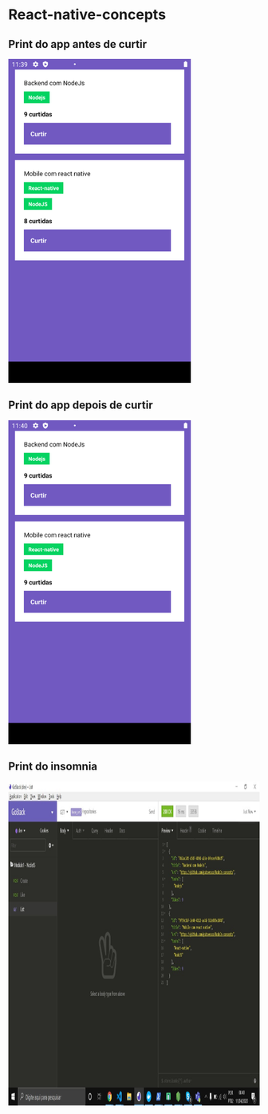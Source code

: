 # React-native-concepts

## Print do app antes de curtir
<img src="print1.png" height="650" />

## Print do app depois de curtir
<img src="print2.png" height="650" />

## Print do insomnia
<img src="129719d6-1c74-40bd-9855-851af11f492f.jpg" height="650" />

